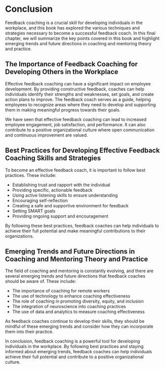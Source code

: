 # Conclusion

Feedback coaching is a crucial skill for developing individuals in the workplace, and this book has explored the various techniques and strategies necessary to become a successful feedback coach. In this final chapter, we will summarize the key points covered in this book and highlight emerging trends and future directions in coaching and mentoring theory and practice.

The Importance of Feedback Coaching for Developing Others in the Workplace
--------------------------------------------------------------------------

Effective feedback coaching can have a significant impact on employee development. By providing constructive feedback, coaches can help individuals identify their strengths and weaknesses, set goals, and create action plans to improve. The feedback coach serves as a guide, helping employees to recognize areas where they need to develop and supporting them in making meaningful progress towards their goals.

We have seen that effective feedback coaching can lead to increased employee engagement, job satisfaction, and performance. It can also contribute to a positive organizational culture where open communication and continuous improvement are valued.

Best Practices for Developing Effective Feedback Coaching Skills and Strategies
-------------------------------------------------------------------------------

To become an effective feedback coach, it is important to follow best practices. These include:

* Establishing trust and rapport with the individual
* Providing specific, actionable feedback
* Using active listening skills to ensure understanding
* Encouraging self-reflection
* Creating a safe and supportive environment for feedback
* Setting SMART goals
* Providing ongoing support and encouragement

By following these best practices, feedback coaches can help individuals to achieve their full potential and make meaningful contributions to their organizations.

Emerging Trends and Future Directions in Coaching and Mentoring Theory and Practice
-----------------------------------------------------------------------------------

The field of coaching and mentoring is constantly evolving, and there are several emerging trends and future directions that feedback coaches should be aware of. These include:

* The importance of coaching for remote workers
* The use of technology to enhance coaching effectiveness
* The role of coaching in promoting diversity, equity, and inclusion
* The integration of neuroscience into coaching practices
* The use of data and analytics to measure coaching effectiveness

As feedback coaches continue to develop their skills, they should be mindful of these emerging trends and consider how they can incorporate them into their practice.

In conclusion, feedback coaching is a powerful tool for developing individuals in the workplace. By following best practices and staying informed about emerging trends, feedback coaches can help individuals achieve their full potential and contribute to a positive organizational culture.